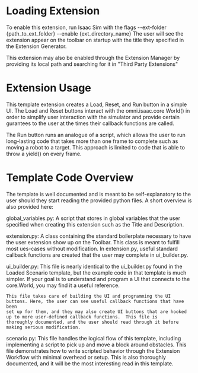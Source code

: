 # Loading Extension
To enable this extension, run Isaac Sim with the flags --ext-folder {path_to_ext_folder} --enable {ext_directory_name}
The user will see the extension appear on the toolbar on startup with the title they specified in the Extension Generator.

This extension may also be enabled through the Extension Manager by providing its local path and searching for it in
"Third Party Extensions"


# Extension Usage
This template extension creates a Load, Reset, and Run button in a simple UI.
The Load and Reset buttons interact with the omni.isaac.core World() in order
to simplify user interaction with the simulator and provide certain gurantees to the user
at the times their callback functions are called.  

The Run button runs an analogue of a script, which allows the user to run long-lasting
code that takes more than one frame to complete such as moving a robot to a target.
This approach is limited to code that is able to throw a yield() on every frame.


# Template Code Overview
The template is well documented and is meant to be self-explanatory to the user should they
start reading the provided python files.  A short overview is also provided here:

global_variables.py: 
    A script that stores in global variables that the user specified when creating this extension such as the Title and Description.

extension.py:
    A class containing the standard boilerplate necessary to have the user extension show up on the Toolbar.  This
    class is meant to fulfill most ues-cases without modification.
    In extension.py, useful standard callback functions are created that the user may complete in ui_builder.py.

ui_builder.py:
    This file is nearly identical to the ui_builder.py found in the Loaded Scenario template, but the example code in that template is much simpler.
    If your goal is to understand and program a UI that connects to the core.World, you may find it a useful reference.

    This file takes care of building the UI and programming the UI buttons. Here, the user can see useful callback functions that have been
    set up for them, and they may also create UI buttons that are hooked up to more user-defined callback functions.  This file is
    thoroughly documented, and the user should read through it before making serious modification.

scenario.py:
    This file handles the logical flow of this template, including implementing a script to pick up and move a block around obstacles.
    This file demonstrates how to write scripted behavior through the Extension Workflow with minimal overhead or setup.  This is also thoroughly
    documented, and it will be the most interesting read in this template.